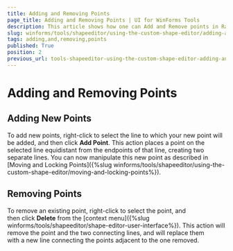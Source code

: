 ```yaml
---
title: Adding and Removing Points
page_title: Adding and Removing Points | UI for WinForms Tools
description: This article shows how one can Add and Remove points in RadShapeEditor.
slug: winforms/tools/shapeeditor/using-the-custom-shape-editor/adding-and-removing-points
tags: adding,and,removing,points
published: True
position: 2
previous_url: tools-shapeeditor-using-the-custom-shape-editor-adding-and-removing-points
---
```


# Adding and Removing Points

## Adding New Points

To add new points, right-click to select the line to which your new point will be added, and then click __Add Point__. This action places a point on the selected line equidistant from the endpoints of that line, creating two separate lines. You can now manipulate this new point as described in [Moving and Locking Points]({%slug winforms/tools/shapeeditor/using-the-custom-shape-editor/moving-and-locking-points%}).

## Removing Points

To remove an existing point, right-click to select the point, and then click __Delete__ from the [context menu]({%slug winforms/tools/shapeeditor/shape-editor-user-interface%}). This action will remove the point and the two connecting lines, and will replace them with a new line connecting the points adjacent to the one removed.


